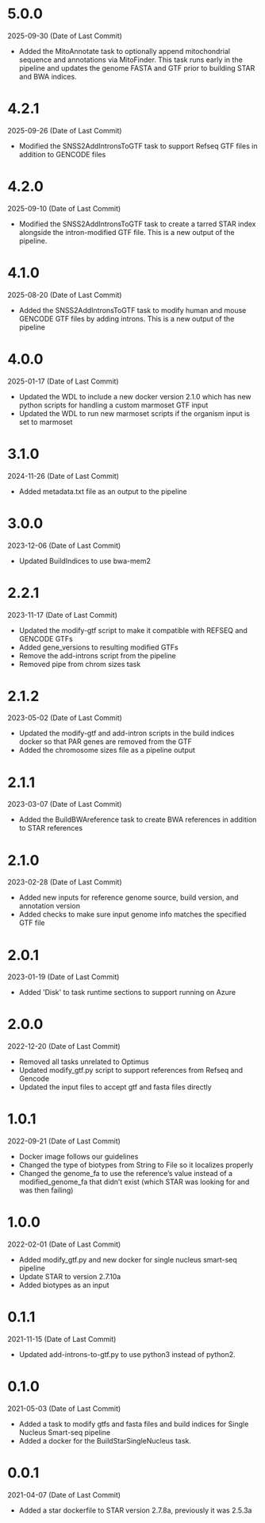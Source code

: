 # 5.0.0
2025-09-30 (Date of Last Commit)

* Added the MitoAnnotate  task to optionally append mitochondrial sequence and annotations via MitoFinder.
  This task runs early in the pipeline and updates the genome FASTA and GTF prior to building STAR and BWA indices.

# 4.2.1
2025-09-26 (Date of Last Commit)

* Modified the SNSS2AddIntronsToGTF task to support Refseq GTF files in addition to GENCODE files

# 4.2.0
2025-09-10 (Date of Last Commit)

* Modified the SNSS2AddIntronsToGTF task to create a tarred STAR index alongside the intron-modified GTF file. This is a new output of the pipeline.

# 4.1.0
2025-08-20 (Date of Last Commit)

* Added the SNSS2AddIntronsToGTF task to modify human and mouse GENCODE GTF files by adding introns. This is a new output of the pipeline

# 4.0.0
2025-01-17 (Date of Last Commit)

* Updated the WDL to include a new docker version 2.1.0 which has new python scripts for handling a custom marmoset GTF input
* Updated the WDL to run new marmoset scripts if the organism input is set to marmoset

# 3.1.0
2024-11-26 (Date of Last Commit)

* Added metadata.txt file as an output to the pipeline

# 3.0.0
2023-12-06 (Date of Last Commit)

* Updated BuildIndices to use bwa-mem2

# 2.2.1
2023-11-17 (Date of Last Commit)
* Updated the modify-gtf script to make it compatible with REFSEQ and GENCODE GTFs
* Added gene_versions to resulting modified GTFs
* Remove the add-introns script from the pipeline
* Removed pipe from chrom sizes task

# 2.1.2
2023-05-02 (Date of Last Commit)
* Updated the modify-gtf and add-intron scripts in the build indices docker so that PAR genes are removed from the GTF
* Added the chromosome sizes file as a pipeline output

# 2.1.1
2023-03-07 (Date of Last Commit)
* Added the BuildBWAreference task to create BWA references in addition to STAR references

# 2.1.0
2023-02-28 (Date of Last Commit)
* Added new inputs for reference genome source, build version, and annotation version
* Added checks to make sure input genome info matches the specified GTF file

# 2.0.1
2023-01-19 (Date of Last Commit)

* Added 'Disk' to task runtime sections to support running on Azure

# 2.0.0

2022-12-20 (Date of Last Commit)

* Removed all tasks unrelated to Optimus
* Updated modify_gtf.py script to support references from Refseq and Gencode
* Updated the input files to accept gtf and fasta files directly

# 1.0.1

2022-09-21 (Date of Last Commit)

* Docker image follows our guidelines
* Changed the type of biotypes from String to File so it localizes properly
* Changed the genome_fa to use the reference’s value instead of a modified_genome_fa that didn’t exist (which STAR was looking for and was then failing)

# 1.0.0

2022-02-01 (Date of Last Commit)

* Added modify_gtf.py and new docker for single nucleus smart-seq pipeline
* Update STAR to version 2.7.10a 
* Added biotypes as an input 

# 0.1.1

2021-11-15 (Date of Last Commit)

* Updated add-introns-to-gtf.py to use python3 instead of python2.

# 0.1.0

2021-05-03 (Date of Last Commit)

* Added a task to modify gtfs and fasta files and build indices for Single Nucleus Smart-seq pipeline
* Added a docker for the BuildStarSingleNucleus task.

# 0.0.1

2021-04-07 (Date of Last Commit)

* Added a star dockerfile to STAR version 2.7.8a, previously it was 2.5.3a


